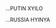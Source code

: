 
<html>

<head
 <meta charset="utf-8">
</head>

<body>

<p>...PUTIN XYILO</p>
<script>
 alert("I'm-Java")
</script>
<p>...RUSSIA HYINYA</p>

</body>

</html>
